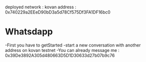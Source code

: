 deployed network : kovan 
address : 0x740229a2EEeD90bD3a5d78Cf575Df3FA1DF16bc0

# Whatsdapp

-First you have to getStarted
-start a new conversation with another address on kovan testnet
-You can already message me : 0x39De3892A305d480663D5D1D30633d27b07b9c76
